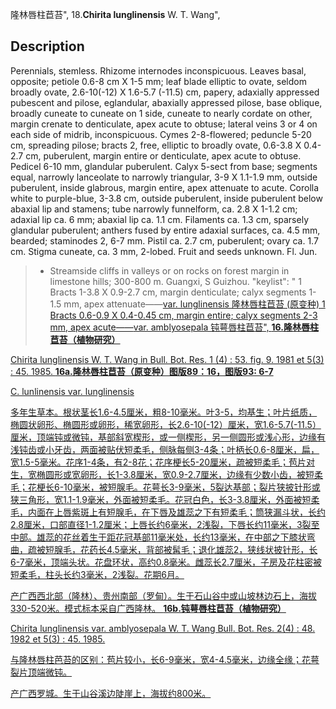 隆林唇柱苣苔",
18.**Chirita lunglinensis** W. T. Wang",

## Description
Perennials, stemless. Rhizome internodes inconspicuous. Leaves basal, opposite; petiole 0.6-8 cm X 1-5 mm; leaf blade elliptic to ovate, seldom broadly ovate, 2.6-10(-12) X 1.6-5.7 (-11.5) cm, papery, adaxially appressed pubescent and pilose, eglandular, abaxially appressed pilose, base oblique, broadly cuneate to cuneate on 1 side, cuneate to nearly cordate on other, margin crenate to denticulate, apex acute to obtuse; lateral veins 3 or 4 on each side of midrib, inconspicuous. Cymes 2-8-flowered; peduncle 5-20 cm, spreading pilose; bracts 2, free, elliptic to broadly ovate, 0.6-3.8 X 0.4-2.7 cm, puberulent, margin entire or denticulate, apex acute to obtuse. Pedicel 6-10 mm, glandular puberulent. Calyx 5-sect from base; segments equal, narrowly lanceolate to narrowly triangular, 3-9 X 1.1-1.9 mm, outside puberulent, inside glabrous, margin entire, apex attenuate to acute. Corolla white to purple-blue, 3-3.8 cm, outside puberulent, inside puberulent below abaxial lip and stamens; tube narrowly funnelform, ca. 2.8 X 1-1.2 cm; adaxial lip ca. 6 mm; abaxial lip ca. 1.1 cm. Filaments ca. 1.3 cm, sparsely glandular puberulent; anthers fused by entire adaxial surfaces, ca. 4.5 mm, bearded; staminodes 2, 6-7 mm. Pistil ca. 2.7 cm, puberulent; ovary ca. 1.7 cm. Stigma cuneate, ca. 3 mm, 2-lobed. Fruit and seeds unknown. Fl. Jun.

> * Streamside cliffs in valleys or on rocks on forest margin in limestone hills; 300-800 m. Guangxi, S Guizhou.
  "keylist": "
1 Bracts 1-3.8 X 0.9-2.7 cm, margin denticulate; calyx segments 1-1.5 mm, apex attenuate——<a href='/info/Chirita lunglinensis var. lunglinensis?t=foc'>var. lunglinensis 隆林唇柱苣苔 (原变种)
1 Bracts 0.6-0.9 X 0.4-0.45 cm, margin entire; calyx segments 2-3 mm, apex acute——<a href='/info/Chirita lunglinensis var. amblyosepala?t=foc'>var. amblyosepala 钝萼唇柱苣苔",
**16.隆林唇柱苣苔（植物研究）**

Chirita lunglinensis W. T. Wang in Bull. Bot. Res. 1 (4) : 53. fig. 9. 1981 et 5(3) : 45. 1985.
**16a.隆林唇柱苣苔（原变种）图版89：16，图版93: 6-7**

C. lunlinensis var. lunglinensis

多年生草本。根状茎长1.6-4.5厘米，粗8-10毫米。叶3-5，均基生；叶片纸质，椭圆状卵形、椭圆形或卵形，稀宽卵形，长2.6-10(-12）厘米，宽1.6-5.7(-11.5）厘米，顶端钝或微钝，基部斜宽楔形，或一侧楔形，另一侧圆形或浅心形，边缘有浅钝齿或小牙齿，两面被贴伏短柔毛，侧脉每侧3-4条；叶柄长0.6-8厘米，扁，宽1.5-5毫米。花序1-4条，有2-8花；花序梗长5-20厘米，疏被短柔毛；苞片对生，宽椭圆形或宽卵形，长1-3.8厘米，宽0.9-2.7厘米，边缘有少数小齿，被短柔毛；花梗长6-10毫米，被短腺毛。花萼长3-9毫米，5裂达基部；裂片狭披针形或狭三角形，宽1.1-1.9毫米，外面被短柔毛。花冠白色，长3-3.8厘米，外面被短柔毛，内面在上唇紫斑上有短腺毛，在下唇及雄蕊之下有短柔毛；筒狭漏斗状，长约2.8厘米，口部直径1-1.2厘米；上唇长约6毫米，2浅裂，下唇长约11毫米，3裂至中部。雄蕊的花丝着生于距花冠基部11毫米处，长约13毫米，在中部之下膝状弯曲，疏被短腺毛，花药长4.5毫米，背部被髯毛；退化雄蕊2，狭线状披针形，长6-7毫米，顶端头状。花盘环状，高约0.8毫米。雌蕊长2.7厘米，子房及花柱密被短柔毛，柱头长约3毫米，2浅裂。花期6月。

产广西西北部（隆林）、贵州南部（罗甸）。生于石山谷中或山坡林边石上，海拔330-520米。模式标本采自广西隆林。
**16b.钝萼唇柱苣苔（植物研究）**

Chirita lunglinensis var. amblyosepala W. T. Wang Bull. Bot. Res. 2(4) : 48. 1982 et 5(3) : 45. 1985.

与隆林唇柱芭苔的区别：苞片较小，长6-9毫米，宽4-4.5毫米，边缘全缘；花萼裂片顶端微钝。

产广西罗城。生于山谷溪边陡崖上，海拔约800米。
